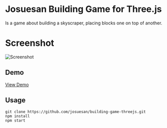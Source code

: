 # Josuesan Building Game for Three.js

Is a game about building a skyscraper, placing blocks one on top of another.

# Screenshot
![Screenshot](https://josuesan.github.io/building-game-threejs/assets/game-screenshot.png)

## Demo

[View Demo](https://josuesan.github.io/building-game-threejs/)

## Usage

    git clone https://github.com/josuesan/building-game-threejs.git
    npm install 
    npm start
